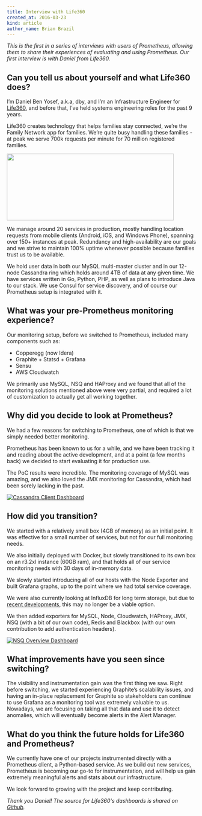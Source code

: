 ```yaml
---
title: Interview with Life360
created_at: 2016-03-23
kind: article
author_name: Brian Brazil
---
```


*This is the first in a series of interviews with users of Prometheus, allowing
them to share their experiences of evaluating and using Prometheus. Our first
interview is with Daniel from Life360.*

## Can you tell us about yourself and what Life360 does?

I’m Daniel Ben Yosef, a.k.a, dby, and I’m an Infrastructure Engineer for
[Life360](https://www.life360.com/), and before that, I’ve held systems
engineering roles for the past 9 years.

Life360 creates technology that helps families stay connected, we’re the Family
Network app for families. We’re quite busy handling these families - at peak
we serve 700k requests per minute for 70 million registered families.

[<img src="/assets/blog/2016-03-23/life360_horizontal_logo_gradient_rgb.png" style="width: 444px; height:177px"/>](https://www.life360.com/)

We manage around 20 services in production, mostly handling location requests
from mobile clients (Android, iOS, and Windows Phone), spanning over 150+
instances at peak. Redundancy and high-availability are our goals and we strive
to maintain 100% uptime whenever possible because families trust us to be
available.

We hold user data in both our MySQL multi-master cluster and in our 12-node
Cassandra ring which holds around 4TB of data at any given time. We have
services written in Go, Python, PHP, as well as plans to introduce Java to our
stack. We use Consul for service discovery, and of course our Prometheus setup
is integrated with it.

<!-- more -->

## What was your pre-Prometheus monitoring experience?

Our monitoring setup, before we switched to Prometheus, included many
components such as:

  * Copperegg (now Idera)
  * Graphite + Statsd + Grafana
  * Sensu
  * AWS Cloudwatch

We primarily use MySQL, NSQ and HAProxy and we found that all of the monitoring
solutions mentioned above were very partial, and required a lot of
customization to actually get all working together.

## Why did you decide to look at Prometheus?

We had a few reasons for switching to Prometheus, one of which is that we
simply needed better monitoring.

Prometheus has been known to us for a while, and we have been tracking it and
reading about the active development, and at a point (a few months back) we
decided to start evaluating it for production use.

The PoC results were incredible. The monitoring coverage of MySQL was amazing,
and we also loved the JMX monitoring for Cassandra, which had been sorely
lacking in the past.

[![Cassandra Client Dashboard](/assets/blog/2016-03-23/cx_client.png)](/assets/blog/2016-03-23/cx_client.png)

## How did you transition?

We started with a relatively small box (4GB of memory) as an initial point. It
was effective for a small number of services, but not for our full monitoring
needs.

We also initially deployed with Docker, but slowly transitioned to its own box
on an r3.2xl instance (60GB ram), and that holds all of our service monitoring
needs with 30 days of in-memory data.

We slowly started introducing all of our hosts with the Node Exporter and built
Grafana graphs, up to the point where we had total service coverage.

We were also currently looking at InfluxDB for long term storage, but due to
[recent developments](https://influxdata.com/blog/update-on-influxdb-clustering-high-availability-and-monetization/),
this may no longer be a viable option. 

We then added exporters for MySQL, Node, Cloudwatch, HAProxy, JMX, NSQ (with a
bit of our own code), Redis and Blackbox (with our own contribution to add
authentication headers).

[![NSQ Overview Dashboard](/assets/blog/2016-03-23/nsq_overview.png)](/assets/blog/2016-03-23/nsq_overview.png)


## What improvements have you seen since switching?

The visibility and instrumentation gain was the first thing we saw. Right
before switching, we started experiencing Graphite’s scalability issues, and
having an in-place replacement for Graphite so stakeholders can continue to use
Grafana as a monitoring tool was extremely valuable to us. Nowadays, we are
focusing on taking all that data and use it to detect anomalies, which will
eventually become alerts in the Alert Manager.


## What do you think the future holds for Life360 and Prometheus?

We currently have one of our projects instrumented directly with a Prometheus
client, a Python-based service. As we build out new services, Prometheus is
becoming our go-to for instrumentation, and will help us gain extremely
meaningful alerts and stats about our infrastructure.

We look forward to growing with the project and keep contributing.

*Thank you Daniel! The source for Life360's dashboards is shared on [Github](https://github.com/life360/prometheus-grafana-dashboards).*
